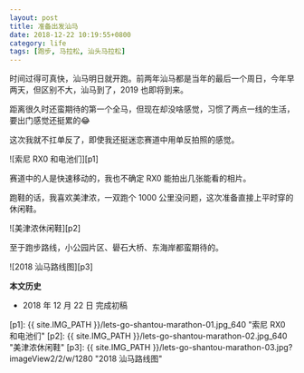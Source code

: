 ```yaml
---
layout: post
title: 准备出发汕马
date: 2018-12-22 10:19:55+0800
category: life
tags: [跑步, 马拉松, 汕头马拉松]
---
```


时间过得可真快，汕马明日就开跑。前两年汕马都是当年的最后一个周日，今年早两天，但区别不大，汕马到了，2019 也即将到来。

距离很久时还蛮期待的第一个全马，但现在却没啥感觉，习惯了两点一线的生活，要出门感觉还挺累的😂

这次我就不扛单反了，即使我还挺迷恋赛道中用单反拍照的感觉。

![索尼 RX0 和电池们][p1]

赛道中的人是快速移动的，我也不确定 RX0 能拍出几张能看的相片。

跑鞋的话，我喜欢美津浓，一双跑个 1000 公里没问题，这次准备直接上平时穿的休闲鞋。

![美津浓休闲鞋][p2]

至于跑步路线，小公园片区、礐石大桥、东海岸都蛮期待的。

![2018 汕马路线图][p3]

**本文历史**

* 2018 年 12 月 22 日 完成初稿

[p1]: {{ site.IMG_PATH }}/lets-go-shantou-marathon-01.jpg_640 "索尼 RX0 和电池们"
[p2]: {{ site.IMG_PATH }}/lets-go-shantou-marathon-02.jpg_640 "美津浓休闲鞋"
[p3]: {{ site.IMG_PATH }}/lets-go-shantou-marathon-03.jpg?imageView2/2/w/1280 "2018 汕马路线图"
